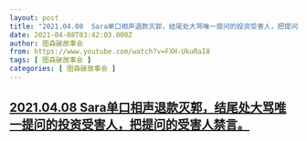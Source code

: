 ```yaml
---
layout: post
title: "2021.04.08  Sara单口相声退款灭郭，结尾处大骂唯一提问的投资受害人，把提问的受害人禁言。"
date: 2021-04-08T03:42:03.000Z
author: 图森破故事会
from: https://www.youtube.com/watch?v=FXH-UkuRaI8
tags: [ 图森破故事会 ]
categories: [ 图森破故事会 ]
---
```

<!--1617853323000-->
[2021.04.08  Sara单口相声退款灭郭，结尾处大骂唯一提问的投资受害人，把提问的受害人禁言。](https://www.youtube.com/watch?v=FXH-UkuRaI8)
------

<div>

</div>
